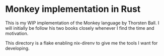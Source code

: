 # Monkey implementation in Rust

This is my WIP implementation of the Monkey language by Thorsten Ball.
I will initially be follow his two books closely whenever I find the time and motivation.

This directory is a flake enabling nix-direnv to give me the tools I want for developing.
